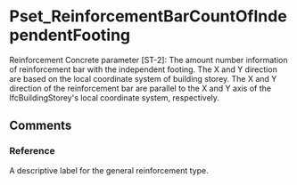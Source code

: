 # Pset_ReinforcementBarCountOfIndependentFooting

Reinforcement Concrete parameter [ST-2]: The amount number information of reinforcement  bar with the independent footing. The X and Y direction are based on the local coordinate system of building storey. The X and Y direction of the reinforcement bar are parallel to the X and Y axis of the IfcBuildingStorey's local coordinate system, respectively.<!-- end of definition -->


## Comments

### Reference

A descriptive label for the general reinforcement type.

